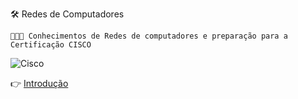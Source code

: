 🛠️ Redes de Computadores

```
👨🏻‍💻 Conhecimentos de Redes de computadores e preparação para a Certificação CISCO

```
![Cisco](https://a11ybadges.com/badge?logo=cisco)

 👉 <a href="https://github.com/diegonery465/RedeDeComputadores/tree/main/INTRODUCAO" target="_blank">Introdução</a></BR>
 
